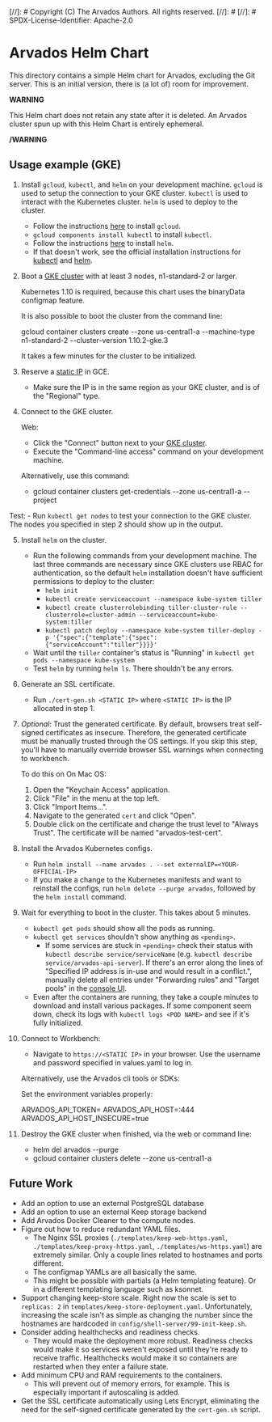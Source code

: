 [//]: # Copyright (C) The Arvados Authors. All rights reserved.
[//]: #
[//]: # SPDX-License-Identifier: Apache-2.0

# Arvados Helm Chart

This directory contains a simple Helm chart for Arvados, excluding the Git
server. This is an initial version, there is (a lot of) room for improvement.

**WARNING**

This Helm chart does not retain any state after it is deleted. An Arvados
cluster spun up with this Helm Chart is entirely ephemeral.

**/WARNING**

## Usage example (GKE)

1. Install `gcloud`, `kubectl`, and `helm` on your development machine.
   `gcloud` is used to setup the connection to your GKE cluster. `kubectl` is
   used to interact with the Kubernetes cluster. `helm` is used to deploy to
   the cluster.
     - Follow the instructions [here](https://cloud.google.com/sdk/downloads) to install `gcloud`.
     - `gcloud components install kubectl` to install `kubectl`.
     - Follow the instructions [here](//docs.helm.sh/using_helm/#installing-helm) to install `helm`.
     - If that doesn't work, see the official installation instructions for
       [kubectl](https://kubernetes.io/docs/tasks/tools/install-kubectl/#install-kubectl)
       and [helm](https://docs.helm.sh/using_helm/#installing-helm).

2. Boot a [GKE cluster](https://console.cloud.google.com/kubernetes/) with at
   least 3 nodes, n1-standard-2 or larger.

   Kubernetes 1.10 is required, because this chart uses the binaryData configmap feature.

   It is also possible to boot the cluster from the command line:

     gcloud container clusters create <CLUSTERNAME> --zone us-central1-a --machine-type n1-standard-2 --cluster-version 1.10.2-gke.3

   It takes a few minutes for the cluster to be initialized.

3. Reserve a [static IP](https://console.cloud.google.com/networking/addresses) in GCE.
    - Make sure the IP is in the same region as your GKE cluster, and is of the
      "Regional" type.

4. Connect to the GKE cluster.

   Web:
    - Click the "Connect" button next to your [GKE cluster](https://console.cloud.google.com/kubernetes/).
    - Execute the "Command-line access" command on your development machine.

   Alternatively, use this command:
    - gcloud container clusters get-credentials <CLUSTERNAME> --zone us-central1-a --project <YOUR-PROJECT>

  Test:
    - Run `kubectl get nodes` to test your connection to the GKE cluster. The
      nodes you specified in step 2 should show up in the output.

5. Install `helm` on the cluster.
    - Run the following commands from your development machine. The last three
      commands are necessary since GKE clusters use RBAC for authentication, so
      the default `helm` installation doesn't have sufficient permissions to
      deploy to the cluster:
        - `helm init`
        - `kubectl create serviceaccount --namespace kube-system tiller`
        - `kubectl create clusterrolebinding tiller-cluster-rule --clusterrole=cluster-admin --serviceaccount=kube-system:tiller`
        - `kubectl patch deploy --namespace kube-system tiller-deploy -p '{"spec":{"template":{"spec":{"serviceAccount":"tiller"}}}}'`
    - Wait until the `tiller` container's status is "Running" in `kubectl get pods --namespace kube-system`
    - Test `helm` by running `helm ls`. There shouldn't be any errors.

6. Generate an SSL certificate.
    - Run `./cert-gen.sh <STATIC IP>` where `<STATIC IP>` is the IP allocated in step 1.

7. *Optional*: Trust the generated certificate. By default, browsers treat
   self-signed certificates as insecure. Therefore, the generated certificate
   must be manually trusted through the OS settings.  If you skip this step,
   you'll have to manually override browser SSL warnings when connecting to
   workbench.

   To do this on On Mac OS:
   1. Open the "Keychain Access" application.
   2. Click "File" in the menu at the top left.
   3. Click "Import Items...".
   4. Navigate to the generated `cert` and click "Open".
   5. Double click on the certificate and change the trust level to "Always
      Trust". The certificate will be named "arvados-test-cert".

8. Install the Arvados Kubernetes configs.
    - Run `helm install --name arvados . --set externalIP=<YOUR-OFFICIAL-IP>`
    - If you make a change to the Kubernetes manifests and want to reinstall
      the configs, run `helm delete --purge arvados`, followed by the `helm
      install` command.

9. Wait for everything to boot in the cluster. This takes about 5 minutes.
    - `kubectl get pods` should show all the pods as running.
    - `kubectl get services` shouldn't show anything as `<pending>`.
        - If some services are stuck in `<pending>` check their status with
          `kubectl describe service/serviceName` (e.g. `kubectl describe
          service/arvados-api-server`). If there's an error along the lines of
          "Specified IP address is in-use and would result in a conflict.",
          manually delete all entries under "Forwarding rules" and "Target
          pools" in the [console UI](https://console.cloud.google.com/net-services/loadbalancing/advanced/targetPools/list).
    - Even after the containers are running, they take a couple minutes to
      download and install various packages. If some component seem down,
      check its logs with `kubectl logs <POD NAME>` and see if it's fully
      initialized.

10. Connect to Workbench:
    - Navigate to `https://<STATIC IP>` in your browser. Use the username and
      password specified in values.yaml to log in.

    Alternatively, use the Arvados cli tools or SDKs:

    Set the environment variables properly:

    ARVADOS_API_TOKEN=<superUserSecret from values.yaml>
    ARVADOS_API_HOST=<STATIC IP>:444
    ARVADOS_API_HOST_INSECURE=true

11. Destroy the GKE cluster when finished, via the web or command line:
    - helm del arvados --purge
    - gcloud container clusters delete <CLUSTERNAME> --zone us-central1-a

## Future Work

- Add an option to use an external PostgreSQL database
- Add an option to use an external Keep storage backend
- Add Arvados Docker Cleaner to the compute nodes.
- Figure out how to reduce redundant YAML files.
    - The Nginx SSL proxies (`./templates/keep-web-https.yaml`,
      `./templates/keep-proxy-https.yaml`, `./templates/ws-https.yaml`) are
      extremely similar. Only a couple lines related to hostnames and
      ports different.
    - The configmap YAMLs are all basically the same.
    - This might be possible with partials (a Helm templating feature). Or in a
      different templating language such as ksonnet.
- Support changing keep-store scale. Right now the scale is set to `replicas:
  2` in `templates/keep-store-deployment.yaml`. Unfortunately, increasing the scale
  isn't as simple as changing the number since the hostnames are hardcoded in
  `config/shell-server/99-init-keep.sh`.
- Consider adding healthchecks and readiness checks.
    - They would make the deployment more robust. Readiness checks would make
      it so services weren't exposed until they're ready to receive traffic.
      Healthchecks would make it so containers are restarted when they enter a
      failure state.
- Add minimum CPU and RAM requirements to the containers.
    - This will prevent out of memory errors, for example. This is especially
      important if autoscaling is added.
- Get the SSL certificate automatically using Lets Encrypt, eliminating the
  need for the self-signed certificate generated by the `cert-gen.sh` script.
